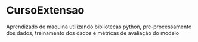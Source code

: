 # CursoExtensao
Aprendizado de maquina utilizando bibliotecas python, pre-processamento dos dados, treinamento dos dados e métricas de avaliação do modelo
